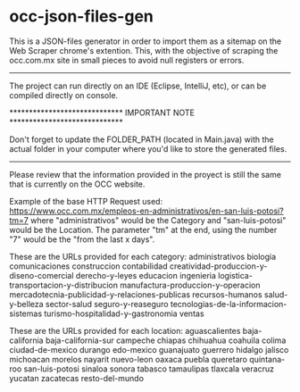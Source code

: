 # occ-json-files-gen
This is a JSON-files generator in order to import them as a sitemap on the Web Scraper chrome's extention. This, with the objective of scraping the occ.com.mx site in small pieces to avoid null registers or errors.

**************************************************************************

The project can run directly on an IDE (Eclipse, IntelliJ, etc), or can be compiled directly on console.

***************************** IMPORTANT NOTE *****************************

Don't forget to update the FOLDER_PATH (located in Main.java) with the actual folder in your computer where you'd like to store the generated files.

**************************************************************************

Please review that the information provided in the proyect is still the same that is currently on the OCC website.

Example of the base HTTP Request used: https://www.occ.com.mx/empleos-en-administrativos/en-san-luis-potosi?tm=7
    where "administrativos" would be the Category and "san-luis-potosi" would be the Location.
    The parameter "tm" at the end, using the number "7" would be the "from the last x days".

These are the URLs provided for each category:
    administrativos
    biologia
    comunicaciones
    construccion
    contabilidad
    creatividad-produccion-y-diseno-comercial
    derecho-y-leyes
    educacion
    ingenieria
    logistica-transportacion-y-distribucion
    manufactura-produccion-y-operacion
    mercadotecnia-publicidad-y-relaciones-publicas
    recursos-humanos
    salud-y-belleza
    sector-salud
    seguro-y-reaseguro
    tecnologias-de-la-informacion-sistemas
    turismo-hospitalidad-y-gastronomia
    ventas

These are the URLs provided for each location:
    aguascalientes
    baja-california
    baja-california-sur
    campeche
    chiapas
    chihuahua
    coahuila
    colima
    ciudad-de-mexico
    durango
    edo-mexico
    guanajuato
    guerrero
    hidalgo
    jalisco
    michoacan
    morelos
    nayarit
    nuevo-leon
    oaxaca
    puebla
    queretaro
    quintana-roo
    san-luis-potosi
    sinaloa
    sonora
    tabasco
    tamaulipas
    tlaxcala
    veracruz
    yucatan
    zacatecas
    resto-del-mundo
